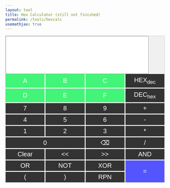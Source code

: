 ```yaml
---
layout: tool
title: Hex Calculator (still not finished)
permalink: /tools/hexcalc
usemathjax: true
---
```

<head>
<script src="https://cdnjs.cloudflare.com/ajax/libs/mathjs/11.11.1/math.js" integrity="sha512-PSHSbngD/Hc1zYbMeM4xUMRt+gD8x7xYdZaDqRE8iy1oDu94O2Mqi2WqYe8QWji50+4EFBbp/Opwc+Nl+ruaqw==" crossorigin="anonymous" referrerpolicy="no-referrer"></script>
<meta name="viewport" 
      content="width=device-width, initial-scale=1.0, maximum-scale=1.0, user-scalable=0">
      </head>
<div id="calculator">
    <div id="outputs">
    <textarea class="noselect" readonly id="output" rows="4" style="font-family: 'Courier New', monospace;"></textarea>
    </div>
    <div id="buttons">
        <button class="button-alpha" onclick="appendHEXToGlobalString('A')" id="btnA ">A</button>
        <button class="button-alpha" onclick="appendHEXToGlobalString('B')" id="btnB ">B</button>
        <button class="button-alpha" onclick="appendHEXToGlobalString('C')" id="btnC ">C</button>
        <button class="button" onclick="toggleHex()" id="btnHex">HEX<sub>dec</sub></button>
        <button class="button-alpha" onclick="appendHEXToGlobalString('D')" id="btnD ">D</button>
        <button class="button-alpha" onclick="appendHEXToGlobalString('E')" id="btnE ">E</button>
        <button class="button-alpha" onclick="appendHEXToGlobalString('F')" id="btnF">F</button>
        <button class="button" onclick="toggleDec()" id="btnDec">DEC<sub>hex</sub></button>
        <button class="button" onclick="appendToGlobalString('7')" id="btn7 ">7</button>
        <button class="button" onclick="appendToGlobalString('8')" id="btn8 ">8</button>
        <button class="button" onclick="appendToGlobalString('9')" id="btn9 ">9</button>
        <button class="button" onclick="appendToGlobalString('+')" id="btnAdd">+</button>
        <button class="button" onclick="appendToGlobalString('4')" id="btn4 ">4</button>
        <button class="button" onclick="appendToGlobalString('5')" id="btn5 ">5</button>
        <button class="button" onclick="appendToGlobalString('6')" id="btn6 ">6</button>
        <button class="button" onclick="appendToGlobalString('-')" id="btnSubtract">-</button>
        <button class="button" onclick="appendToGlobalString('1')" id="btn1">1</button>
        <button class="button" onclick="appendToGlobalString('2')" id="btn2 ">2</button>
        <button class="button" onclick="appendToGlobalString('3')" id="btn3 ">3</button>
        <button class="button" onclick="appendToGlobalString('*')" id="btnMultiply">*</button>
        <button class="button" onclick="appendToGlobalString('0')" id="zero">0</button>
        <button class="button" onclick="BackSpace()" id="btnBkS">⌫</button>
        <!-- Add buttons for other digits and operations -->
        <button class="button" id="btnDivide">/</button>
        <button class="button" onclick="Clear_input()" id="btnClr">Clear</button>
        <button class="button" onclick="appendToGlobalString('«')" id="btnShR"><<</button>
        <button class="button" onclick="appendToGlobalString('»')" id="btnShL">>></button>
        <button class="button" onclick="appendToGlobalString('&')" id="btnAnd">AND</button>
        <button class="button" onclick="appendToGlobalString('|')" id="btnOr">OR</button>
        <button class="button" onclick="appendToGlobalString('~')" id="btnNot">NOT</button>
        <button class="button" onclick="appendToGlobalString('^')" id="btnXor">XOR</button>
        <button class="button" onclick="Calculate()" id="btnEquals">=</button>
        <button class="button" onclick="appendToGlobalString('(')" id="btnOpenPar">(</button>
        <button class="button" onclick="appendToGlobalString(')')" id="btnClosePar">)</button>
        <button class="button" onclick="ToggleRPN()" id="btnRPN">RPN</button>
    </div>
</div>


<style>

.lock-screen {
    height: 100%;
    overflow: hidden;
    width: 100%;
    position: fixed;
}

  .noselect {
  -webkit-touch-callout: none; /* iOS Safari */
    -webkit-user-select: none; /* Safari */
     -khtml-user-select: none; /* Konqueror HTML */
       -moz-user-select: none; /* Old versions of Firefox */
        -ms-user-select: none; /* Internet Explorer/Edge */
            user-select: none; /* Non-prefixed version, currently
                                  supported by Chrome, Edge, Opera and Firefox */
}

  * {
      touch-action: manipulation;
  }

#calculator {
    touch-action: manipulation;
    width: auto;
    margin: 0 auto;
    padding: 0px;
    border: 1px solid #ccc;
    background-color: #f0f0f0;
}

#output {
    height: 5em;
    width: 90%;
    font-size: 24px;
    font-family: 'Courier New', monospace;
    text-align: right;
    padding: 3px;
    background-color: white;
    border: 1px solid #999;
    resize: none;
    user-select: none;
    user-select: none;
}

#buttons {
    width: auto;
    display: grid;
    grid-template-columns: repeat(4, 1fr);
    grid-gap: 3px;
}

.button {
    font-size: 20px;
    padding: 5px;
    background-color: #333;
    color: white;
    border: none;
    cursor: pointer;
    width: 20%
    padding-bottom: 20%;
  -webkit-touch-callout: none; /* iOS Safari */
    -webkit-user-select: none; /* Safari */
     -khtml-user-select: none; /* Konqueror HTML */
       -moz-user-select: none; /* Old versions of Firefox */
        -ms-user-select: none; /* Internet Explorer/Edge */
            user-select: none; /* Non-prefixed version, currently
                                  supported by Chrome, Edge, Opera and Firefox */
}

.button-alpha {
    font-size: 20px;
    padding: 10px;
    background-color: #42f578;
    color: white;
    border: none;
    cursor: pointer;
    width: 20%
    padding-bottom: 20%;
}

.button:active {
    border: none;
    background-color: #EB2; /* Change this color to the desired active color */
}

.button-alpha:active {
    border: none;
    background-color: #EB2; /* Change this color to the desired active color */
}

/* Style the "0" button to span two columns */
#zero {
    grid-column: span 2; /* Span 2 columns */
}

#btnEquals {
    grid-row: span 2; /* Span 2 columns */
    background-color: #55F; /* Change this color to the desired active color */
}

#btnEquals:active {
    grid-row: span 2; /* Span 2 columns */
    background-color: #EB2; /* Change this color to the desired active color */
}
/* Add more specific styling as needed */

    /* Add other CSS rules for styling */
</style>
<script src="https://cdnjs.cloudflare.com/ajax/libs/mathjs/10.7.0/math.js"></script>


<script>
let input_eq_str='';
let result='';
let mode_radix = 'HEX';
let mode_input = 'infix';
// ARG1, ARG2 and OP(operator)
let calc_state = "OP1";

// Get references to the buttons and output element
const hexButton = document.getElementById('btnHex');
const decButton = document.getElementById('btnDec');
const outputElement = document.getElementById("output");

//const math = require('mathjs'); // If you're using Node.js

toggleHex();

function nop(){
}

function toggleHex()
{
    mode_radix='HEX'
    setCalculatorMode(mode_radix);
}

function toggleDec()
{
    mode_radix='DEC'
    setCalculatorMode(mode_radix);
}

// Function to append a letter to the global string
function appendToGlobalString(letter) {
    input_eq_str += letter;
    update_button();
}

// Function to append a letter to the global string
function appendHEXToGlobalString(letter) {
    if(mode_radix==='HEX')    {
        input_eq_str += letter;
        update_button();
    }
}

function update_button(){
    outputElement.value = input_eq_str;
}

function Calculate(){
    try {
        // Evaluate the expression using Math.js
        result = math.evaluate(input_eq_str);

        outputElement.value = input_eq_str + '=' + result;
    } catch (error) {
        console.error('Error:', error.message);
        outputElement.value = error.message;
    }
    
}

function Clear_input(){
    input_eq_str="";
    update_button();
}

function BackSpace(){
    if (input_eq_str.length > 0) {
        // Remove the last character
        input_eq_str = input_eq_str.slice(0, -1);
        // Update the output
        update_button();
    }
}
// Function to set the calculator mode
function setCalculatorMode(mode) {
    if (mode_radix === 'HEX') {
        // Set HEX mode
        hexButton.style.backgroundColor = 'green';
        decButton.style.backgroundColor = ''; // Reset DEC button color
        // Enable A-F buttons
        enableHexButtons();
    } else if (mode_radix === 'DEC') {
        // Set DEC mode
        decButton.style.backgroundColor = 'green';
        hexButton.style.backgroundColor = ''; // Reset HEX button color
        // Disable A-F buttons
        disableHexButtons();
    }
}

// Function to enable A-F buttons
function enableHexButtons() {
    const hexButtons = document.querySelectorAll('.button-alpha');
    hexButtons.forEach(button => {
        //button.removeAttribute('disabled');
        button.style.backgroundColor = ''; // Reset button color
    });
}

// Function to disable A-F buttons
function disableHexButtons() {
    const hexButtons = document.querySelectorAll('.button-alpha');
    hexButtons.forEach(button => {
        //button.setAttribute('disabled', 'true');
        button.style.backgroundColor = 'grey'; // Set button color to grey
    });
}

</script>